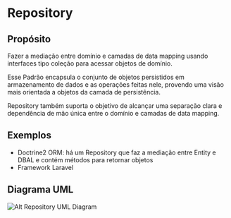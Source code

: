 # Repository

## Propósito

Fazer a mediação entre domínio e camadas de data mapping usando interfaces tipo 
coleção para acessar objetos de domínio.

Esse Padrão encapsula o conjunto de objetos persistidos em armazenamento de dados 
e as operações feitas nele, provendo uma visão mais orientada a objetos da 
camada de persistência.

Repository também suporta o objetivo de alcançar uma separação clara e dependência 
de mão única entre o domínio e camadas de data mapping.

## Exemplos

* Doctrine2 ORM: há um Repository que faz a mediação entre Entity e DBAL e 
contém métodos para retornar objetos
* Framework Laravel

## Diagrama UML

![Alt Repository UML Diagram](uml/uml.png)
